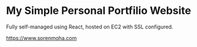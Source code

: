 # My Simple Personal Portfilio Website 

Fully self-managed using React, hosted on EC2 with SSL configured. 


https://www.sorenmoha.com
